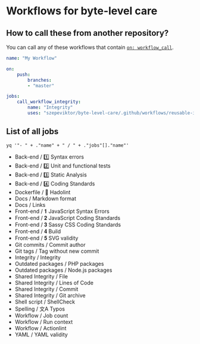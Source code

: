 # Workflows for byte-level care

## How to call these from another repository?

You can call any of these workflows that contain [`on: workflow_call`][search-workflow-call].

```yaml
name: "My Workflow"

on:
    push:
        branches:
        - "master"

jobs:
    call_workflow_integrity:
        name: "Integrity"
        uses: "szepeviktor/byte-level-care/.github/workflows/reusable-integrity.yml@master"
```

## List of all jobs

`yq '"- " + ."name" + " / " + ."jobs"[]."name"'`

- Back-end / 1️⃣ Syntax errors
- Back-end / 2️⃣ Unit and functional tests
- Back-end / 3️⃣ Static Analysis
- Back-end / 4️⃣ Coding Standards
- Dockerfile / 🐳 Hadolint
- Docs / Markdown format
- Docs / Links
- Front-end / 𝟏 JavaScript Syntax Errors
- Front-end / 𝟐 JavaScript Coding Standards
- Front-end / 𝟑 Sassy CSS Coding Standards
- Front-end / 𝟒 Build
- Front-end / 𝟓 SVG validity
- Git commits / Commit author
- Git tags / Tag without new commit
- Integrity / Integrity
- Outdated packages / PHP packages
- Outdated packages / Node.js packages
- Shared Integrity / File
- Shared Integrity / Lines of Code
- Shared Integrity / Commit
- Shared Integrity / Git archive
- Shell script / ShellCheck
- Spelling / 文A Typos
- Workflow / Job count
- Workflow / Run context
- Workflow / Actionlint
- YAML / YAML validity

[search-workflow-call]: https://github.com/search?q=repo%3Aszepeviktor%2Fbyte-level-care+workflow_call+language%3AYAML&type=code&l=YAML
